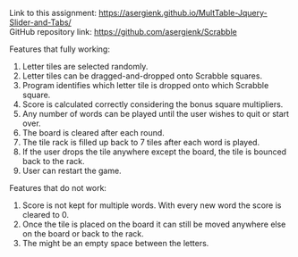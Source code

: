 Link to this assignment: https://asergienk.github.io/MultTable-Jquery-Slider-and-Tabs/ <br />
GitHub repository link: https://github.com/asergienk/Scrabble

Features that fully working:
1. Letter tiles are selected randomly.
2. Letter tiles can be dragged-and-dropped onto Scrabble squares.
3. Program identifies which letter tile is dropped onto which Scrabble square.
4. Score is calculated correctly considering the bonus square multipliers.
5. Any number of words can be played until the user wishes to quit or start over.
6. The board is cleared after each round.
7. The tile rack is filled up back to 7 tiles after each word is played.
8. If the user drops the tile anywhere except the board, the tile is bounced back to the rack.
9. User can restart the game.


Features that do not work:
1. Score is not kept for multiple words. With every new word the score is cleared to 0.
2. Once the tile is placed on the board it can still be moved anywhere else on the board or back to the rack.
3. The might be an empty space between the letters.
